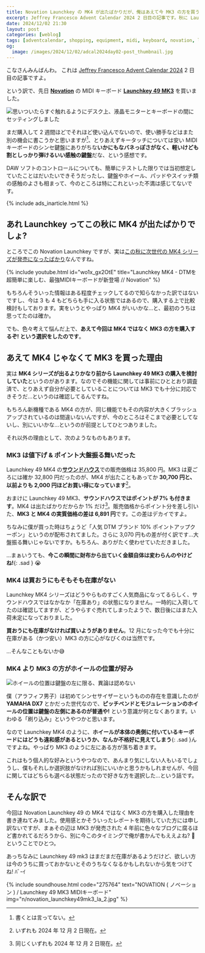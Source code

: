 ```yaml
---
title: Novation Launchkey の MK4 が出たばかりだが、俺はあえて今 MK3 の方を買う
excerpt: Jeffrey Francesco Advent Calendar 2024 2 日目の記事です。秋に Launchkey MK4 が発売されたばかりだというのに、なぜこのタイミングで旧モデルである MK3 をあえて購入したのか、その理由を書きます。
date: 2024/12/02 21:30
layout: post
categories: [weblog]
tags: [adventcalendar, shopping, equipment, midi, keyboard, novation, launchkey]
og:
  image: /images/2024/12/02/adcal2024day02-post_thumbnail.jpg
---
```


こなさんみんばんわ。
これは [Jeffrey Francesco Advent Calendar 2024][adcal] 2 日目の記事ですよ。

[adcal]: https://adventar.org/calendars/10886

という訳で、先日 [<b>Novation</b>][novation] の MIDI キーボード [<b>Launchkey 49 MK3</b>][49mk3] を買いました。

![思いついたらすぐ触れるようにデスク上、液晶モニターとキーボードの間にセッティングしました][p1]

まだ購入して 2 週間ほどでそれほど使い込んでないので、使い勝手などはまた別の機会に書こうかと思いますが[^1]、とりあえずキータッチについては安い MIDI キーボードのシンセ鍵盤にありがちな**いかにもなバネっぽさがなく、軽いけども割としっかり弾けるいい感触の鍵盤**だな、という感想です。

[^1]: 書くとは言ってない。

DAW ソフトのコントロールについても、簡単にテストした限りでは当初想定していたことはだいたいできそうだったし、鍵盤やホイール、パッドやスイッチ類の感触のよさも相まって、今のところは特にこれといった不満は感じてないです。

[novation]: https://novationmusic.com/
[49mk3]: https://novationmusic.com/products/launchkey-49-mk3


{% include ads_inarticle.html %}


あれ Launchkey ってこの秋に MK4 が出たばかりでしょ?
---------------------------------------------------

ところでこの Novation Launchkey ですが、実は[この秋に次世代の MK4 シリーズが発売になったばかり][news]なんですね。

[news]: https://novationmusic.com/articles/introducing-the-new-launchkey-the-creative-controller/

{% include youtube.html id="wo1x_gx2OtE" title="Launchkey MK4 - DTMを超簡単に楽しむ、最強MIDIキーボードが新登場 // Novation" %}

もちろんそういった情報はある程度チェックしてるので知らなかった訳ではないですし、今は 3 も 4 もどちらも手に入る状態ではあるので、購入する上で比較検討もしております。実をいうとやっぱり MK4 がいいかな…と、最初のうちは思ってたのは確か。

でも、色々考えて悩んだ上で、**あえて今回は MK4 ではなく MK3 の方を購入するぞ! という選択をしたのです**。


あえて MK4 じゃなくて MK3 を買った理由
--------------------------------------

実は **MK4 シリーズが出るよりかなり前から Launchkey 49 MK3 の購入を検討していた**というのがあります。なのでその機能に関しては事前にひととおり調査済で、とりあえず自分が必要としていることについては MK3 でも十分に対応できそうだ…というのは確認してるんですね。

もちろん新機種である MK4 の方が、同じ機能でもその内容が大きくブラッシュアップされているのは間違いないんですが、今のところはそこまで必要としてないし、別にいいかな…というのが前提としてひとつありました。

それ以外の理由として、次のようなものもあります。


### MK3 は値下げ & ポイント大盤振る舞いだった

Launchkey 49 MK4 の[<b>サウンドハウス</b>][soundhouse]での販売価格は 35,800 円。MK3 は夏ごろには確か 32,800 円だったのが、MK4 が出たこともあってか **30,700 円と、以前よりも 2,000 円ほどお買い得になっています**[^2]。

[soundhouse]: https://www.soundhouse.co.jp/

おまけに Launchkey 49 MK3、**サウンドハウスではポイントが 7% も付きます**。MK4 は出たばかりだからか 1% だけ[^3]。販売価格からポイント分を差し引いた、**MK3 と MK4 の実質価格の差は 6,891 円**です。この差はデカイですよ。

[^2]: いずれも 2024 年 12 月 2 日現在。
[^3]: 同じくいずれも 2024 年 12 月 2 日現在。

ちなみに僕が買った時はちょうど「人気 DTM ブランド 10% ポイントアップクーポン」というのが配布されてました。さらに 3,070 円もの差が付く訳です…大盤振る舞いじゃないですか。もちろん、ありがたく使わせていただきました。

…まぁいうても、**今この瞬間に財布から出ていく金額自体は変わらんのやけどね!**{: .sad } 😭


### MK4 は買おうにもそもそも在庫がない

Launchkey MK4 シリーズはどうやらものすごく人気商品になってるらしく、サウンドハウスではなかなか「在庫あり」の状態になりません。一時的に入荷してたのは確認してますが、どうやらすぐ売れてしまったようで、数日後にはまた入荷未定になっておりました。

**買おうにも在庫がなければ買いようがありません**。12 月になった今でも十分に在庫がある（かつ安い）MK3 の方に心がなびくのは当然です。

…そんなこともないか😅


### MK4 より MK3 の方がホイールの位置が好み

![ホイールの位置は鍵盤の左に限る、異論は認めない][p2]

僕（アラフィフ男子）は初めてシンセサイザーというものの存在を意識したのが <b>YAMAHA DX7</b> とかだった世代なので、**ピッチベンドとモジュレーションのホイールの位置は鍵盤の左側にあるのが普通や!** という意識が何となくあります。いわゆる「刷り込み」というやつかと思います。

なので Launchkey MK4 のように、**ホイールが本体の奥側に付いているキーボードにはどうも違和感があるというか、なんか不格好に見えてしまう**{: .sad }んですよね。やっぱり MK3 のように左にある方が落ち着きます。

これはもう個人的な好みというやつなので、あんまり気にしない人もいるでしょうし、僕もそれしか選択肢がなければ別にいいかと思うかもしれませんが、今回に関してはどちらも選べる状態だったので好きな方を選択した…という話です。


そんな訳で
----------

今回は Novation Launchkey 49 の MK4 ではなく MK3 の方を購入した理由を書き連ねてみました。使用感とかそういったレポートを期待していた方には申し訳ないですが、まぁその辺は MK3 が発売された 4 年前に色々なブログに腐るほど書かれてるだろうから、別に今このタイミングで俺が書かんでもええよね? 🤣 ということでひとつ。 

あっちなみに Launchkey 49 mk3 はまだまだ在庫があるようだけど、欲しい方は今のうちに買っておかないとそのうちなくなるかもしれないから気をつけてね! ﾊﾞｰｲ

{% include soundhouse.html code="275764" text="NOVATION ( ノベーション ) / Launchkey 49 MK3 MIDIキーボード" img="n/novation_launchkey49mk3_la_2.jpg" %}


[p1]: /images/2024/12/02/launchkey49mk3-p1.jpg
[p2]: /images/2024/12/02/launchkey49mk3-p2.jpg
